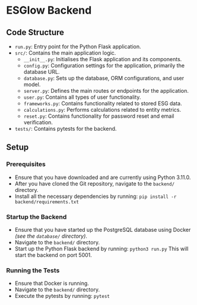 # ESGlow Backend

## Code Structure

- `run.py`: Entry point for the Python Flask application.
- `src/`: Contains the main application logic.
  - `__init__.py`: Initialises the Flask application and its components.
  - `config.py`: Configuration settings for the application, primarily the database URL.
  - `database.py`: Sets up the database, ORM configurations, and user model.
  - `server.py`: Defines the main routes or endpoints for the application.
  - `user.py`: Contains all types of user functionality.
  - `frameworks.py`: Contains functionality related to stored ESG data.
  - `calculations.py`: Performs calculations related to entity metrics.
  - `reset.py`: Contains functionality for password reset and email verification.
- `tests/`: Contains pytests for the backend.

## Setup

### Prerequisites

- Ensure that you have downloaded and are currently using Python 3.11.0.
- After you have cloned the Git repository, navigate to the `backend/` directory.
- Install all the necessary dependencies by running:
  `pip install -r backend/requirements.txt`

### Startup the Backend

- Ensure that you have started up the PostgreSQL database using Docker _(see the `database/` directory)_.
- Navigate to the `backend/` directory.
- Start up the Python Flask backend by running:
  `python3 run.py`
  This will start the backend on port 5001.

### Running the Tests
- Ensure that Docker is running.
- Navigate to the `backend/` directory.
- Execute the pytests by running:
  `pytest`
